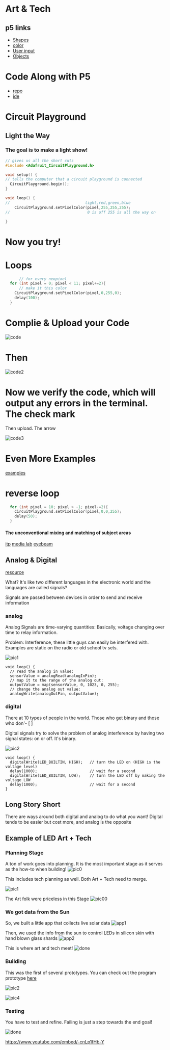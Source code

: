 # Art & Tech


## p5 links

- [Shapes](https://www.youtube.com/watch?v=D1ELEeIs0j8&t=199s)
- [color](https://www.youtube.com/watch?v=9mucjcrhFcM)
- [User input](https://www.youtube.com/watch?v=RnS0YNuLfQQ)
- [Objects](https://www.youtube.com/watch?v=-e5h4IGKZRY)

# Code Along with P5
- [repo](https://github.com/kyle1james/solar_form/tree/master/bolier_plate)
- [ide](https://atom.io/)




# Circuit Playground 
## Light the Way
### The goal is to make a light show!


```c
// gives us all the short cuts
#include <Adafruit_CircuitPlayground.h>

void setup() {
// tells the computer that a circuit playground is connected
  CircuitPlayground.begin();
}

void loop() {
//                                 light,red,green,blue
    CircuitPlayground.setPixelColor(pixel,255,255,255);
//                                  0 is off 255 is all the way on

}

```

# Now you try!


# Loops

```c
      // for every neopixel
  for (int pixel = 0; pixel < 11; pixel+=2){
      // make it this color
    CircuitPlayground.setPixelColor(pixel,0,255,0);
    delay(100);
  }

```

# Complie & Upload your Code

![code](https://kyle1james.gitbooks.io/sub-day/content/assets/Screen%20Shot%202017-05-09%20at%207.39.34%20PM.png)


# Then

![code2](https://kyle1james.gitbooks.io/sub-day/content/assets/Screen%20Shot%202017-05-09%20at%207.40.29%20PM.png)

# Now we verify the code, which will output any errors in the terminal. The check mark
Then upload. The arrow

![code3](https://kyle1james.gitbooks.io/sub-day/content/assets/Screen%20Shot%202017-05-09%20at%207.42.36%20PM.png)

# Even More Examples
[examples](https://github.com/kyle1james/examples)

# reverse loop
```c
  for (int pixel = 10; pixel > -1; pixel-=2){
    CircuitPlayground.setPixelColor(pixel,0,0,255);
    delay(50);
  }

```


#### The unconventional mixing and matching of subject areas

[itp](https://tisch.nyu.edu/itp)
[media lab](https://www.media.mit.edu/)
[eyebeam](https://www.eyebeam.org/)

## Analog & Digital
[resource](https://learn.sparkfun.com/tutorials/analog-vs-digital)

What? It's like two different languages in the electronic world and the languages are called signals?

Signals are passed between devices in order to send and receive information

### analog

Analog Signals are time-varying quantities: Basically, voltage changing over time to relay information.

Problem: Interference, these little guys can easily be interfered with. Examples are static on the radio or old school tv sets.

![pic1](https://cdn.sparkfun.com/assets/3/7/6/6/0/51c48875ce395f745a000000.png)

```
void loop() {
  // read the analog in value:
  sensorValue = analogRead(analogInPin);
  // map it to the range of the analog out:
  outputValue = map(sensorValue, 0, 1023, 0, 255);
  // change the analog out value:
  analogWrite(analogOutPin, outputValue);
```

### digital
There at 10 types of people in the world. Those who get binary and those who don'- [ ]

Digital signals try to solve the problem of analog interference by having two signal states: on or off. It's binary.

![pic2](https://cdn.sparkfun.com/assets/c/8/5/b/e/51c495ebce395f1b5a000000.png)

```
void loop() {
  digitalWrite(LED_BUILTIN, HIGH);   // turn the LED on (HIGH is the voltage level)
  delay(1000);                       // wait for a second
  digitalWrite(LED_BUILTIN, LOW);    // turn the LED off by making the voltage LOW
  delay(1000);                       // wait for a second
}
```

## Long Story Short
There are ways around both digital and analog to do what you want! Digital tends to be easier but cost more, and analog is the opposite


## Example of LED Art + Tech

### Planning Stage

A ton of work goes into planning. It is the most important stage as it serves as the how-to when building!
![pic0](pic0.jpg)

This includes tech planning as well. Both Art + Tech need to merge.

![pic1](pic1.png)

The Art folk were priceless in this Stage
![pic00](pic00.JPG)

### We got data from the Sun

So, we built a little app that collects live solar data
![app1](ss0.png)

Then, we used the info from the sun to control LEDs in silicon skin with hand blown glass shards
![app2](ss1.png)

This is where art and tech meet!
![done](code.PNG)

### Building

This was the first of several prototypes. You can check out the program prototype [here](https://art-tech-example.herokuapp.com/)

![pic2](pic2.JPG)

![pic4](pic4.JPG)

### Testing
You have to test and refine. Failing is just a step towards the end goal!

![done](done.JPG)

https://www.youtube.com/embed/-cnLp1fHb-Y
